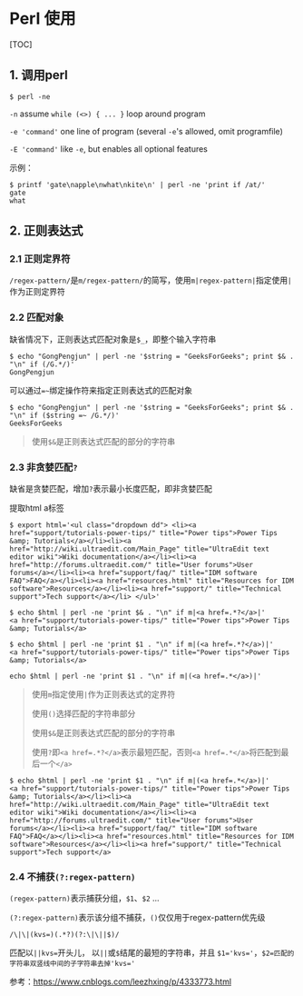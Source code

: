# Perl 使用

[TOC]

## 1. 调用perl

```shell
$ perl -ne
```

`-n` assume `while (<>) { ... }` loop around program

`-e 'command'` one line of program (several `-e`'s allowed, omit programfile)

`-E 'command'` like `-e`, but enables all optional features

示例：

```shell
$ printf 'gate\napple\nwhat\nkite\n' | perl -ne 'print if /at/'
gate
what
```

## 2. 正则表达式

### 2.1 正则定界符

`/regex-pattern/`是`m/regex-pattern/`的简写，使用`m|regex-pattern|`指定使用`|`作为正则定界符

### 2.2 匹配对象

缺省情况下，正则表达式匹配对象是`$_`，即整个输入字符串

```shell
$ echo "GongPengjun" | perl -ne '$string = "GeeksForGeeks"; print $& . "\n" if (/G.*/)'
GongPengjun
```

可以通过`=~`绑定操作符来指定正则表达式的匹配对象

```shell
$ echo "GongPengjun" | perl -ne '$string = "GeeksForGeeks"; print $& . "\n" if ($string =~ /G.*/)'
GeeksForGeeks
```

> 使用`$&`是正则表达式匹配的部分的字符串

### 2.3 非贪婪匹配`?`

缺省是贪婪匹配，增加`?`表示最小长度匹配，即非贪婪匹配

提取html a标签

```shell
$ export html='<ul class="dropdown dd"> <li><a href="support/tutorials-power-tips/" title="Power tips">Power Tips &amp; Tutorials</a></li><li><a href="http://wiki.ultraedit.com/Main_Page" title="UltraEdit text editor wiki">Wiki documentation</a></li><li><a href="http://forums.ultraedit.com/" title="User forums">User forums</a></li><li><a href="support/faq/" title="IDM software FAQ">FAQ</a></li><li><a href="resources.html" title="Resources for IDM software">Resources</a></li><li><a href="support/" title="Technical support">Tech support</a></li> </ul>'

$ echo $html | perl -ne 'print $& . "\n" if m|<a href=.*?</a>|'
<a href="support/tutorials-power-tips/" title="Power tips">Power Tips &amp; Tutorials</a>

$ echo $html | perl -ne 'print $1 . "\n" if m|(<a href=.*?</a>)|'
<a href="support/tutorials-power-tips/" title="Power tips">Power Tips &amp; Tutorials</a>

echo $html | perl -ne 'print $1 . "\n" if m|(<a href=.*</a>)|'
```

>  使用`m`指定使用`|`作为正则表达式的定界符
>
> 使用`()`选择匹配的字符串部分
>
> 使用`$&`是正则表达式匹配的部分的字符串
>
> 使用`?`即`<a href=.*?</a>`表示最短匹配，否则`<a href=.*</a>`将匹配到最后一个`</a>`

```shell
$ echo $html | perl -ne 'print $1 . "\n" if m|(<a href=.*</a>)|'
<a href="support/tutorials-power-tips/" title="Power tips">Power Tips &amp; Tutorials</a></li><li><a href="http://wiki.ultraedit.com/Main_Page" title="UltraEdit text editor wiki">Wiki documentation</a></li><li><a href="http://forums.ultraedit.com/" title="User forums">User forums</a></li><li><a href="support/faq/" title="IDM software FAQ">FAQ</a></li><li><a href="resources.html" title="Resources for IDM software">Resources</a></li><li><a href="support/" title="Technical support">Tech support</a>
```

### 2.4 不捕获`(?:regex-pattern)`

`(regex-pattern)`表示捕获分组，`$1`、`$2` ... 

`(?:regex-pattern)`表示该分组不捕获，`()`仅仅用于regex-pattern优先级

```shell
/\|\|(kvs=)(.*?)(?:\|\||$)/
```

匹配以`||kvs=`开头儿， 以`||`或`$`结尾的最短的字符串，并且 `$1='kvs='`，`$2=匹配的字符串双竖线中间的子字符串去掉'kvs='`

参考：https://www.cnblogs.com/leezhxing/p/4333773.html

